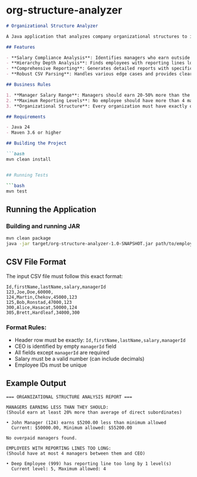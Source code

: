 # org-structure-analyzer
```markdown
# Organizational Structure Analyzer

A Java application that analyzes company organizational structures to identify compliance issues with salary ranges and reporting line lengths.

## Features

- **Salary Compliance Analysis**: Identifies managers who earn outside the acceptable range (20-50% more than their direct subordinates' average salary)
- **Hierarchy Depth Analysis**: Finds employees with reporting lines longer than 4 levels from CEO
- **Comprehensive Reporting**: Generates detailed reports with specific recommendations
- **Robust CSV Parsing**: Handles various edge cases and provides clear error messages

## Business Rules

1. **Manager Salary Range**: Managers should earn 20-50% more than the average salary of their direct subordinates
2. **Maximum Reporting Levels**: No employee should have more than 4 managers between them and the CEO
3. **Organizational Structure**: Every organization must have exactly one CEO (employee with no manager)

## Requirements

- Java 24
- Maven 3.6 or higher

## Building the Project

```bash
mvn clean install


## Running Tests

```bash
mvn test
```

## Running the Application

### Building and running JAR
```bash
mvn clean package
java -jar target/org-structure-analyzer-1.0-SNAPSHOT.jar path/to/employees.csv
```

## CSV File Format

The input CSV file must follow this exact format:

```csv
Id,firstName,lastName,salary,managerId
123,Joe,Doe,60000,
124,Martin,Chekov,45000,123
125,Bob,Ronstad,47000,123
300,Alice,Hasacat,50000,124
305,Brett,Hardleaf,34000,300
```

### Format Rules:
- Header row must be exactly: `Id,firstName,lastName,salary,managerId`
- CEO is identified by empty `managerId` field
- All fields except `managerId` are required
- Salary must be a valid number (can include decimals)
- Employee IDs must be unique

## Example Output

```
=== ORGANIZATIONAL STRUCTURE ANALYSIS REPORT ===

MANAGERS EARNING LESS THAN THEY SHOULD:
(Should earn at least 20% more than average of direct subordinates)

• John Manager (124) earns $5200.00 less than minimum allowed
  Current: $50000.00, Minimum allowed: $55200.00

No overpaid managers found.

EMPLOYEES WITH REPORTING LINES TOO LONG:
(Should have at most 4 managers between them and CEO)

• Deep Employee (999) has reporting line too long by 1 level(s)
  Current level: 5, Maximum allowed: 4
```